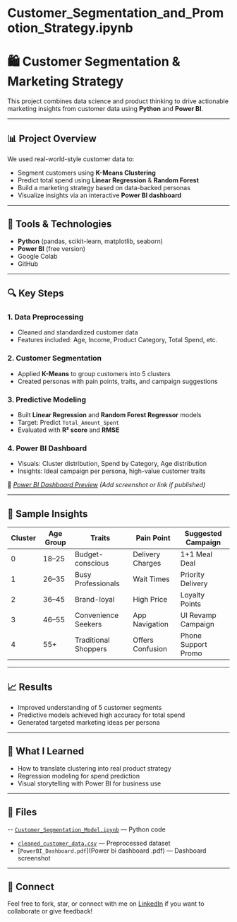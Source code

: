 # Customer_Segmentation_and_Promotion_Strategy.ipynb
# 🛍️ Customer Segmentation & Marketing Strategy

This project combines data science and product thinking to drive actionable marketing insights from customer data using **Python** and **Power BI**.

---

## 📊 Project Overview

We used real-world-style customer data to:

- Segment customers using **K-Means Clustering**
- Predict total spend using **Linear Regression** & **Random Forest**
- Build a marketing strategy based on data-backed personas
- Visualize insights via an interactive **Power BI dashboard**

---

## 🧰 Tools & Technologies

- **Python** (pandas, scikit-learn, matplotlib, seaborn)
- **Power BI** (free version)
- Google Colab
- GitHub

---

## 🔍 Key Steps

### 1. Data Preprocessing
- Cleaned and standardized customer data
- Features included: Age, Income, Product Category, Total Spend, etc.

### 2. Customer Segmentation
- Applied **K-Means** to group customers into 5 clusters
- Created personas with pain points, traits, and campaign suggestions

### 3. Predictive Modeling
- Built **Linear Regression** and **Random Forest Regressor** models
- Target: Predict `Total_Amount_Spent`
- Evaluated with **R² score** and **RMSE**

### 4. Power BI Dashboard
- Visuals: Cluster distribution, Spend by Category, Age distribution
- Insights: Ideal campaign per persona, high-value customer traits

📎 *[Power BI Dashboard Preview](#)* *(Add screenshot or link if published)*

---

## 📌 Sample Insights

| Cluster | Age Group | Traits               | Pain Point        | Suggested Campaign   |
|--------|------------|----------------------|-------------------|----------------------|
| 0      | 18–25      | Budget-conscious     | Delivery Charges  | 1+1 Meal Deal        |
| 1      | 26–35      | Busy Professionals   | Wait Times        | Priority Delivery    |
| 2      | 36–45      | Brand-loyal          | High Price        | Loyalty Points       |
| 3      | 46–55      | Convenience Seekers  | App Navigation    | UI Revamp Campaign   |
| 4      | 55+        | Traditional Shoppers | Offers Confusion  | Phone Support Promo  |

---

## 📈 Results

- Improved understanding of 5 customer segments
- Predictive models achieved high accuracy for total spend
- Generated targeted marketing ideas per persona

---

## 🧠 What I Learned

- How to translate clustering into real product strategy
- Regression modeling for spend prediction
- Visual storytelling with Power BI for business use

---

## 📁 Files

-- [`Customer_Segmentation_Model.ipynb`](https://colab.research.google.com/drive/1I7ke5EJwPUFQgNDzhD0YtLYqwZtuz3ZD?usp=sharing) — Python code
- [`cleaned_customer_data.csv`](cleaned_customer_data_with_clusters.csv) — Preprocessed dataset
- [`PowerBI_Dashboard.pdf`](Power bi dashboard .pdf) — Dashboard screenshot


---

## 🔗 Connect

Feel free to fork, star, or connect with me on [LinkedIn](#) if you want to collaborate or give feedback!
